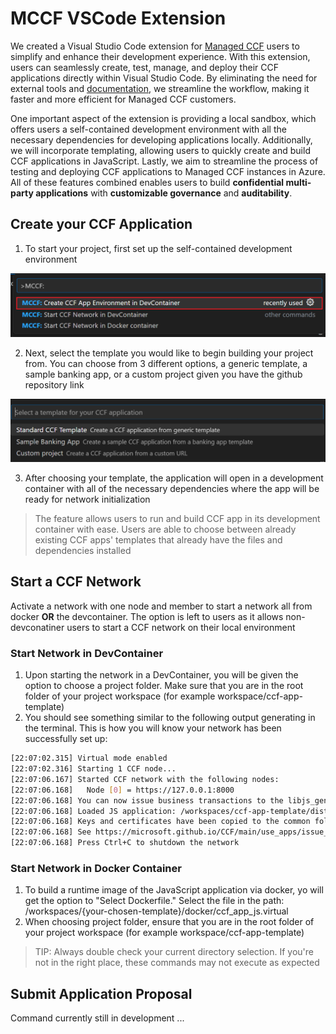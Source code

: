 # MCCF VSCode Extension

We created a Visual Studio Code extension for [Managed CCF](https://techcommunity.microsoft.com/t5/azure-confidential-computing/microsoft-introduces-preview-of-azure-managed-confidential/ba-p/3648986) users to simplify and enhance their development experience. With this extension, users can seamlessly create, test, manage, and deploy their CCF applications directly within Visual Studio Code. By eliminating the need for external tools and [documentation](https://microsoft.github.io/CCF/main/build_apps/get_started.html), we streamline the workflow, making it faster and more efficient for Managed CCF customers.

One important aspect of the extension is providing a local sandbox, which offers users a self-contained development environment with all the necessary dependencies for developing applications locally. Additionally, we will incorporate templating, allowing users to quickly create and build CCF applications in JavaScript. Lastly, we aim to streamline the process of testing and deploying CCF applications to Managed CCF instances in Azure. All of these features combined enables users to build **confidential multi-party applications** with **customizable governance** and **auditability**.

## Create your CCF Application
1. To start your project, first set up the self-contained development environment

 ![This photo displays the choice of commands appearing to the user with the MCCF: Create CCF App Environment in DevContainer as the option highlighted with a red outline and should be chosen first by the user.](images/first_commandView.png)

 2. Next, select the template you would like to begin building your project from. You can choose from 3 different options, a generic template, a sample banking app, or a custom project given you have the github repository link

![Here there are 3 options displayed that appear after choosing to create a CCF app environment. The options are: Standard CCF Template where the user can create a CCF application from a generic template; a Sample Banking app, a specific sample template; or the option to create a custom project where the developer can create a CCF application from a custom github repository link](images/choose_template.png) 

3. After choosing your template, the application will open in a development container with all of the necessary dependencies where the app will be ready for network initialization

> The feature allows users to run and build CCF app in its development container with ease. Users are able to choose between already existing CCF apps' templates that already have the files and dependencies installed

## Start a CCF Network

Activate a network with one node and member to start a network all from docker **OR** the devcontainer. The option is left to users as it allows non-devconatiner users to start a CCF  network on their local environment

### Start Network in DevContainer
1. Upon starting the network in a DevContainer, you will be given the option to choose a project folder. Make sure that you are in the root folder of your project workspace (for example workspace/ccf-app-template)
2. You should see something similar to the following output generating in the terminal. This is how you will know your network has been successfully set up:
``` bash
[22:07:02.315] Virtual mode enabled
[22:07:02.316] Starting 1 CCF node...
[22:07:06.167] Started CCF network with the following nodes:
[22:07:06.168]   Node [0] = https://127.0.0.1:8000
[22:07:06.168] You can now issue business transactions to the libjs_generic application
[22:07:06.168] Loaded JS application: /workspaces/ccf-app-template/dist/
[22:07:06.168] Keys and certificates have been copied to the common folder: /workspaces/ccf-app-template/workspace/sandbox_common
[22:07:06.168] See https://microsoft.github.io/CCF/main/use_apps/issue_commands.html for more information
[22:07:06.168] Press Ctrl+C to shutdown the network
```

### Start Network in Docker Container
1. To build a runtime image of the JavaScript application via docker, yo will get the option to "Select Dockerfile." Select the file in the path: /workspaces/{your-chosen-template}/docker/ccf_app_js.virtual
2. When choosing project folder, ensure that you are in the root folder of your project workspace (for example workspace/ccf-app-template)
> TIP: Always double check your current directory selection. If you're not in the right place, these commands may not execute as expected
## Submit Application Proposal
Command currently still in development ...
